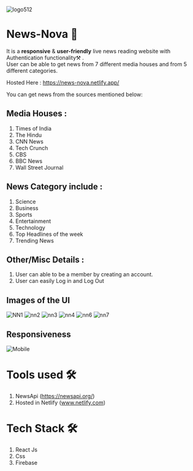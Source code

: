 ![logo512](https://github.com/front-runner-sd/News-Nova-Public/assets/91823106/15a63aa3-b532-4cd4-860c-f9b84889d8a6)

# News-Nova 📰
<p>
It is a <strong>responsive</strong> & <strong>user-friendly</strong> live news reading website with Authentication functionality⚒️ . <br>
User can be able to get news from 7 different media houses and from 5 different categories.
</p>

Hosted Here : https://news-nova.netlify.app/

You can get news from the sources mentioned below: 

## Media Houses :
1. Times of India
2. The Hindu
3. CNN News
4. Tech Crunch
5. CBS
6. BBC News
7. Wall Street Journal

## News Category include :
1. Science
2. Business
3. Sports
4. Entertainment
5. Technology
6. Top Headlines of the week
7. Trending News

## Other/Misc Details :
1. User can able to be a member by creating an account.
2. User can easily Log in and Log Out
 
## Images of the UI
![NN1](https://github.com/front-runner-sd/News-Nova-Public/assets/91823106/13143b22-8cd7-4b91-8fbf-5a57a70d4a01)
![nn2](https://github.com/front-runner-sd/News-Nova-Public/assets/91823106/9c40aef3-cc04-4400-b939-33f75cc9ee74)
![nn3](https://github.com/front-runner-sd/News-Nova-Public/assets/91823106/888c7edc-07ed-4a53-ac86-f0660dbdf387)
![nn4](https://github.com/front-runner-sd/News-Nova-Public/assets/91823106/b111220c-bc0f-461b-8a81-9ce77be6117d)
![nn6](https://github.com/front-runner-sd/News-Nova-Public/assets/91823106/026b8c30-a784-4b5e-82dc-61eaa8701834)
![nn7](https://github.com/front-runner-sd/News-Nova-Public/assets/91823106/c2349fdd-b672-47c5-b429-bbe19d3e12a3)


## Responsiveness
![Mobile](https://github.com/front-runner-sd/Weather-Matrix/assets/91823106/c5fcb7c5-97be-4881-b3ec-20336b2a9ebb)

# Tools used 🛠

1. NewsApi (https://newsapi.org/)
2. Hosted in Netlify (www.netlify.com)

# Tech Stack 🛠

1. React Js
2. Css
3. Firebase
